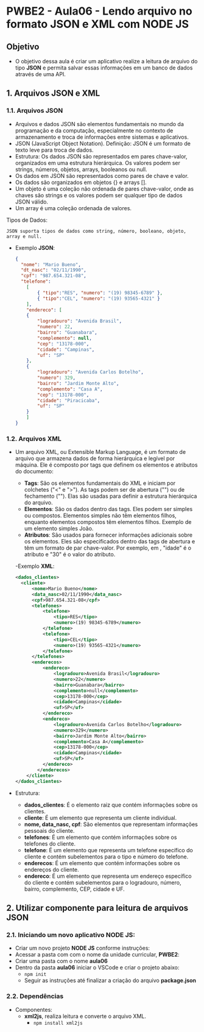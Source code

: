 # PWBE2 - Aula06 - Lendo arquivo no formato JSON e XML com NODE JS

## Objetivo
- O objetivo dessa aula é criar um aplicativo realize a leitura de arquivo do tipo **JSON** e permita salvar essas informações em um banco de dados através de uma API.

## 1. Arquivos JSON e XML
### 1.1. Arquivos JSON
- Arquivos e dados JSON são elementos fundamentais no mundo da programação e da computação, especialmente no contexto de armazenamento e troca de informações entre sistemas e aplicativos.
- JSON (JavaScript Object Notation). Definição: JSON é um formato de texto leve para troca de dados.
- Estrutura: Os dados JSON são representados em pares chave-valor, organizados em uma estrutura hierárquica. Os valores podem ser strings, números, objetos, arrays, booleanos ou null.
- Os dados em JSON são representados como pares de chave e valor.
- Os dados são organizados em objetos {} e arrays [].
- Um objeto é uma coleção não ordenada de pares chave-valor, onde as chaves são strings e os valores podem ser qualquer tipo de dados JSON válido.
- Um array é uma coleção ordenada de valores.

Tipos de Dados:

    JSON suporta tipos de dados como string, número, booleano, objeto, array e null.
  - Exemplo **JSON**: 
    ````JSON
    {
      "nome": "Mario Bueno",
      "dt_nasc": "02/11/1990",
      "cpf": "987.654.321-08",
      "telefone":
        [
            { "tipo":"RES", "numero": "(19) 98345-6789" },
            { "tipo":"CEL", "numero": "(19) 93565-4321" }
        ],
        "endereco": [
        {
            "logradouro": "Avenida Brasil",
            "numero": 22,
            "bairro": "Guanabara",
            "complemento": null,
            "cep": "13178-000",
            "cidade": "Campinas",
            "uf": "SP"
        },
        {
            "logradouro": "Avenida Carlos Botelho",
            "numero": 329,
            "bairro": "Jardim Monte Alto",
            "complemento": "Casa A",
            "cep": "13178-000",
            "cidade": "Piracicaba",
            "uf": "SP"
        }
        ]
    }
    ````
### 1.2. Arquivos XML
- Um arquivo XML, ou Extensible Markup Language, é um formato de arquivo que armazena dados de forma hierárquica e legível por máquina. Ele é composto por tags que definem os elementos e atributos do documento:
  - **Tags**: São os elementos fundamentais do XML e iniciam por colchetes ("<" e ">"). As tags podem ser de abertura ("<tag>") ou de fechamento ("</tag>"). Elas são usadas para definir a estrutura hierárquica do arquivo.
  - **Elementos**: São os dados dentro das tags. Eles podem ser simples ou compostos. Elementos simples não têm elementos filhos, enquanto elementos compostos têm elementos filhos. Exemplo de um elemento simples <nome>João</nome>.
  - **Atributos**: São usados para fornecer informações adicionais sobre os elementos. Eles são especificados dentro das tags de abertura e têm um formato de par chave-valor. Por exemplo, em <pessoa idade="30">, "idade" é o atributo e "30" é o valor do atributo.
  
  -Exemplo **XML**:
  ````XML
  <dados_clientes>
    <cliente>
        <nome>Mario Bueno</nome>
        <data_nasc>02/11/1990</data_nasc>
        <cpf>987.654.321-08</cpf>
        <telefones>
            <telefone>
                <tipo>RES</tipo>
                <numero>(19) 98345-6789</numero>
            </telefone>
            <telefone>
                <tipo>CEL</tipo>
                <numero>(19) 93565-4321</numero>
            </telefone>
        </telefones>
        <enderecos> 
            <endereco>
                <logradouro>Avenida Brasil</logradouro>
                <numero>22</numero>
                <bairro>Guanabara</bairro>
                <complemento>null</complemento>
                <cep>13178-000</cep>
                <cidade>Campinas</cidade>
                <uf>SP</uf>
            </endereco>
            <endereco>
                <logradouro>Avenida Carlos Botelho</logradouro>
                <numero>329</numero>
                <bairro>Jardim Monte Alto</bairro>
                <complemento>Casa A</complemento>
                <cep>13178-000</cep>
                <cidade>Campinas</cidade>
                <uf>SP</uf>
            </endereco>
          </enderecos>
      </cliente>
  </dados_clientes>
  ````
- Estrutura:
  - **dados_clientes**: É o elemento raiz que contém informações sobre os clientes.
  - **cliente**: É um elemento que representa um cliente individual.
  - **nome, data_nasc, cpf**: São elementos que representam informações pessoais do cliente.
  - **telefones**: É um elemento que contém informações sobre os telefones do cliente.
  - **telefone**: É um elemento que representa um telefone específico do cliente e contém subelementos para o tipo e número do telefone.
  - **enderecos**: É um elemento que contém informações sobre os endereços do cliente.
  - **endereco**: É um elemento que representa um endereço específico do cliente e contém subelementos para o logradouro, número, bairro, complemento, CEP, cidade e UF.

## 2. Utilizar componente para leitura de arquivos JSON
### 2.1. Iniciando um novo aplicativo NODE JS:
- Criar um novo projeto **NODE JS** conforme instruções:
- Acessar a pasta com com o nome da unidade curricular, **PWBE2**:
- Criar uma pasta com o nome **aula06**
- Dentro da pasta **aula06** iniciar o VSCode e criar o projeto abaixo:
    - `npm init` 
    - Seguir as instruções até finalizar a criação do arquivo **package.json**

### 2.2. Dependências
- Componentes:
  - **xml2js**, realiza leitura e converte o arquivo XML.
    - `npm install xml2js`  
